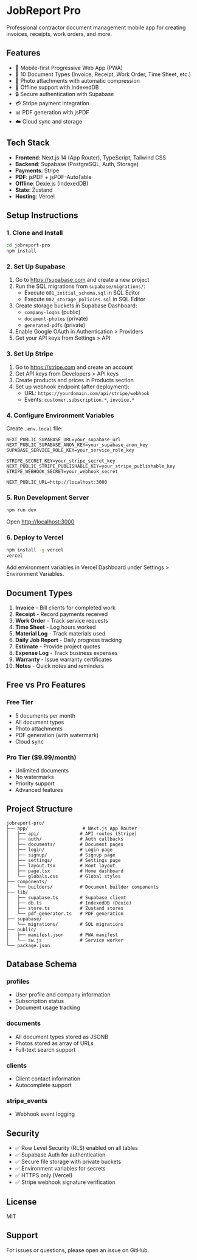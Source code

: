 # JobReport Pro

Professional contractor document management mobile app for creating invoices, receipts, work orders, and more.

## Features

- 📱 Mobile-first Progressive Web App (PWA)
- 📄 10 Document Types (Invoice, Receipt, Work Order, Time Sheet, etc.)
- 📸 Photo attachments with automatic compression
- 💾 Offline support with IndexedDB
- 🔒 Secure authentication with Supabase
- 💳 Stripe payment integration
- 📊 PDF generation with jsPDF
- ☁️ Cloud sync and storage

## Tech Stack

- **Frontend**: Next.js 14 (App Router), TypeScript, Tailwind CSS
- **Backend**: Supabase (PostgreSQL, Auth, Storage)
- **Payments**: Stripe
- **PDF**: jsPDF + jsPDF-AutoTable
- **Offline**: Dexie.js (IndexedDB)
- **State**: Zustand
- **Hosting**: Vercel

## Setup Instructions

### 1. Clone and Install

```bash
cd jobreport-pro
npm install
```

### 2. Set Up Supabase

1. Go to https://supabase.com and create a new project
2. Run the SQL migrations from `supabase/migrations/`:
   - Execute `001_initial_schema.sql` in SQL Editor
   - Execute `002_storage_policies.sql` in SQL Editor
3. Create storage buckets in Supabase Dashboard:
   - `company-logos` (public)
   - `document-photos` (private)
   - `generated-pdfs` (private)
4. Enable Google OAuth in Authentication > Providers
5. Get your API keys from Settings > API

### 3. Set Up Stripe

1. Go to https://stripe.com and create an account
2. Get API keys from Developers > API keys
3. Create products and prices in Products section
4. Set up webhook endpoint (after deployment):
   - URL: `https://yourdomain.com/api/stripe/webhook`
   - Events: `customer.subscription.*`, `invoice.*`

### 4. Configure Environment Variables

Create `.env.local` file:

```env
NEXT_PUBLIC_SUPABASE_URL=your_supabase_url
NEXT_PUBLIC_SUPABASE_ANON_KEY=your_supabase_anon_key
SUPABASE_SERVICE_ROLE_KEY=your_service_role_key

STRIPE_SECRET_KEY=your_stripe_secret_key
NEXT_PUBLIC_STRIPE_PUBLISHABLE_KEY=your_stripe_publishable_key
STRIPE_WEBHOOK_SECRET=your_webhook_secret

NEXT_PUBLIC_URL=http://localhost:3000
```

### 5. Run Development Server

```bash
npm run dev
```

Open [http://localhost:3000](http://localhost:3000)

### 6. Deploy to Vercel

```bash
npm install -g vercel
vercel
```

Add environment variables in Vercel Dashboard under Settings > Environment Variables.

## Document Types

1. **Invoice** - Bill clients for completed work
2. **Receipt** - Record payments received
3. **Work Order** - Track service requests
4. **Time Sheet** - Log hours worked
5. **Material Log** - Track materials used
6. **Daily Job Report** - Daily progress tracking
7. **Estimate** - Provide project quotes
8. **Expense Log** - Track business expenses
9. **Warranty** - Issue warranty certificates
10. **Notes** - Quick notes and reminders

## Free vs Pro Features

### Free Tier
- 5 documents per month
- All document types
- Photo attachments
- PDF generation (with watermark)
- Cloud sync

### Pro Tier ($9.99/month)
- Unlimited documents
- No watermarks
- Priority support
- Advanced features

## Project Structure

```
jobreport-pro/
├── app/                    # Next.js App Router
│   ├── api/               # API routes (Stripe)
│   ├── auth/              # Auth callbacks
│   ├── documents/         # Document pages
│   ├── login/             # Login page
│   ├── signup/            # Signup page
│   ├── settings/          # Settings page
│   ├── layout.tsx         # Root layout
│   ├── page.tsx           # Home dashboard
│   └── globals.css        # Global styles
├── components/
│   └── builders/          # Document builder components
├── lib/
│   ├── supabase.ts        # Supabase client
│   ├── db.ts              # IndexedDB (Dexie)
│   ├── store.ts           # Zustand stores
│   └── pdf-generator.ts   # PDF generation
├── supabase/
│   └── migrations/        # SQL migrations
├── public/
│   ├── manifest.json      # PWA manifest
│   └── sw.js              # Service worker
└── package.json
```

## Database Schema

### profiles
- User profile and company information
- Subscription status
- Document usage tracking

### documents
- All document types stored as JSONB
- Photos stored as array of URLs
- Full-text search support

### clients
- Client contact information
- Autocomplete support

### stripe_events
- Webhook event logging

## Security

- ✅ Row Level Security (RLS) enabled on all tables
- ✅ Supabase Auth for authentication
- ✅ Secure file storage with private buckets
- ✅ Environment variables for secrets
- ✅ HTTPS only (Vercel)
- ✅ Stripe webhook signature verification

## License

MIT

## Support

For issues or questions, please open an issue on GitHub.
